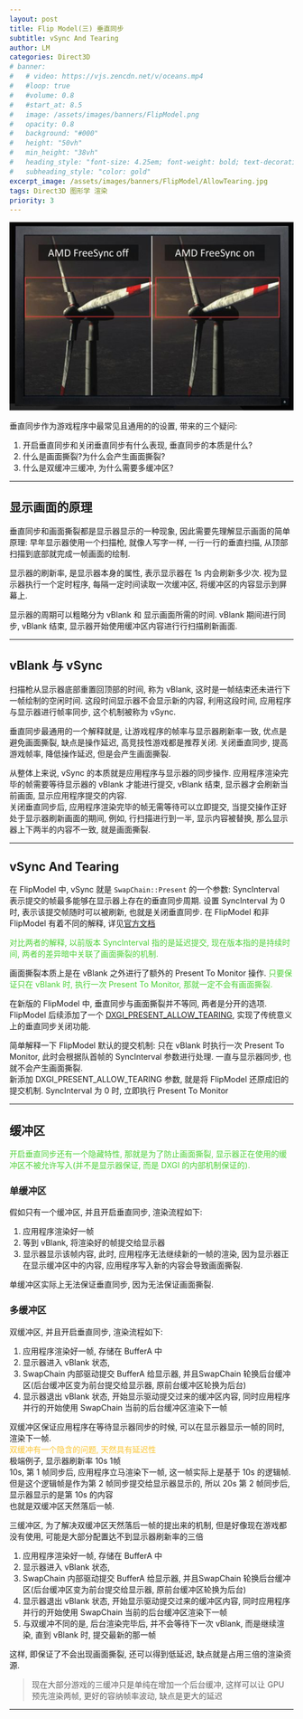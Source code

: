 ```yaml
---
layout: post
title: Flip Model(三) 垂直同步
subtitle: vSync And Tearing
author: LM
categories: Direct3D
# banner:
#   # video: https://vjs.zencdn.net/v/oceans.mp4
#   #loop: true
#   #volume: 0.8
#   #start_at: 8.5
#   image: /assets/images/banners/FlipModel.png
#   opacity: 0.8
#   background: "#000"
#   height: "50vh"
#   min_height: "38vh"
#   heading_style: "font-size: 4.25em; font-weight: bold; text-decoration: underline"
#   subheading_style: "color: gold"
excerpt_image: /assets/images/banners/FlipModel/AllowTearing.jpg
tags: Direct3D 图形学 渲染
priority: 3
---
```


![banner](/assets/images/banners/FlipModel/AllowTearing.jpg)  

垂直同步作为游戏程序中最常见且通用的的设置, 带来的三个疑问:   
1. 开启垂直同步和关闭垂直同步有什么表现, 垂直同步的本质是什么?
2. 什么是画面撕裂?为什么会产生画面撕裂?
3. 什么是双缓冲三缓冲, 为什么需要多缓冲区?  

---  

## 显示画面的原理  
垂直同步和画面撕裂都是显示器显示的一种现象, 因此需要先理解显示画面的简单原理: 早年显示器使用一个扫描枪, 就像人写字一样, 一行一行的垂直扫描, 从顶部扫描到底部就完成一帧画面的绘制.  

显示器的刷新率, 是显示器本身的属性, 表示显示器在 1s 内会刷新多少次. 视为显示器执行一个定时程序, 每隔一定时间读取一次缓冲区, 将缓冲区的内容显示到屏幕上.  

显示器的周期可以粗略分为 vBlank 和 显示画面所需的时间. vBlank 期间进行同步, vBlank 结束, 显示器开始使用缓冲区内容进行行扫描刷新画面.  

---  

## vBlank 与 vSync
扫描枪从显示器底部重置回顶部的时间, 称为 vBlank, 这时是一帧结束还未进行下一帧绘制的空闲时间. 这段时间显示器不会显示新的内容, 利用这段时间, 应用程序与显示器进行帧率同步, 这个机制被称为 vSync.  

垂直同步最通用的一个解释就是, 让游戏程序的帧率与显示器刷新率一致, 优点是避免画面撕裂, 缺点是操作延迟, 高竞技性游戏都是推荐关闭. 关闭垂直同步, 提高游戏帧率, 降低操作延迟, 但是会产生画面撕裂.  

从整体上来说, vSync 的本质就是应用程序与显示器的同步操作. 应用程序渲染完毕的帧需要等待显示器的 vBlank 才能进行提交, vBlank 结束,  显示器才会刷新当前画面, 显示应用程序提交的内容.  
关闭垂直同步后, 应用程序渲染完毕的帧无需等待可以立即提交, 当提交操作正好处于显示器刷新画面的期间, 例如, 行扫描进行到一半, 显示内容被替换, 那么显示器上下两半的内容不一致, 就是画面撕裂.  

---  

## vSync And Tearing
在 FlipModel 中, vSync 就是 `SwapChain::Present` 的一个参数: SyncInterval  
表示提交的帧最多能够在显示器上存在的垂直同步周期. 设置 SyncInterval 为 0 时, 表示该提交帧随时可以被刷新, 也就是关闭垂直同步. 在 FlipModel 和非 FlipModel 有着不同的解释, 详见[官方文档][PresentAPI]  

<span style='color:#4cd137'>对比两者的解释, 以前版本 SyncInterval 指的是延迟提交, 现在版本指的是持续时间, 两者的差异暗中关联了画面撕裂的机制.</span>    

画面撕裂本质上是在 vBlank 之外进行了额外的 Present To Monitor 操作.  <span style='color:#4cd137'>只要保证只在 vBlank 时, 执行一次 Present To Monitor, 那就一定不会有画面撕裂. </span>  

在新版的 FlipModel 中, 垂直同步与画面撕裂并不等同, 两者是分开的选项. FlipModel 后续添加了一个 [DXGI_PRESENT_ALLOW_TEARING][VsyncOff], 实现了传统意义上的垂直同步关闭功能.  

简单解释一下 FlipModel 默认的提交机制: 只在 vBlank 时执行一次 Present To Monitor, 此时会根据队首帧的 SyncInterval 参数进行处理. 一直与显示器同步, 也就不会产生画面撕裂.  
新添加 DXGI_PRESENT_ALLOW_TEARING 参数, 就是将 FlipModel 还原成旧的提交机制. SyncInterval 为 0 时, 立即执行 Present To Monitor  

---  

## 缓冲区
<span style='color:#4cd137'>开启垂直同步还有一个隐藏特性, 那就是为了防止画面撕裂, 显示器正在使用的缓冲区不被允许写入(并不是显示器保证, 而是 DXGI 的内部机制保证的).</span>  

### 单缓冲区
假如只有一个缓冲区, 并且开启垂直同步, 渲染流程如下:  
1. 应用程序渲染好一帧 
2. 等到 vBlank, 将渲染好的帧提交给显示器
3. 显示器显示该帧内容, 此时, 应用程序无法继续新的一帧的渲染, 因为显示器正在显示缓冲区中的内容, 应用程序写入新的内容会导致画面撕裂.  

单缓冲区实际上无法保证垂直同步, 因为无法保证画面撕裂.   

### 多缓冲区
双缓冲区, 并且开启垂直同步, 渲染流程如下:  
1. 应用程序渲染好一帧, 存储在 BufferA 中
2. 显示器进入 vBlank 状态, 
3. SwapChain 内部驱动提交 BufferA 给显示器, 并且SwapChain 轮换后台缓冲区(后台缓冲区变为前台提交给显示器, 原前台缓冲区轮换为后台)
4. 显示器退出 vBlank 状态, 开始显示驱动提交过来的缓冲区内容, 同时应用程序并行的开始使用 SwapChain 当前的后台缓冲区渲染下一帧

双缓冲区保证应用程序在等待显示器同步的时候, 可以在显示器显示一帧的同时, 渲染下一帧.  
<span style='color:#fbc531'>双缓冲有一个隐含的问题, 天然具有延迟性</span>  
极端例子, 显示器刷新率 10s 1帧  
10s, 第 1 帧同步后, 应用程序立马渲染下一帧, 这一帧实际上是基于 10s 的逻辑帧.  
但是这个逻辑帧是作为第 2 帧同步提交给显示器显示的, 所以 20s 第 2 帧同步后, 显示器显示的是第 10s 的内容  
也就是双缓冲区天然落后一帧.  

三缓冲区, 为了解决双缓冲区天然落后一帧的提出来的机制, 但是好像现在游戏都没有使用, 可能是大部分配置达不到显示器刷新率的三倍  
1. 应用程序渲染好一帧, 存储在 BufferA 中
2. 显示器进入 vBlank 状态, 
3. SwapChain 内部驱动提交 BufferA 给显示器, 并且SwapChain 轮换后台缓冲区(后台缓冲区变为前台提交给显示器, 原前台缓冲区轮换为后台)
4. 显示器退出 vBlank 状态, 开始显示驱动提交过来的缓冲区内容, 同时应用程序并行的开始使用 SwapChain 当前的后台缓冲区渲染下一帧
5. 与双缓冲不同的是, 后台渲染完毕后, 并不会等待下一次 vBlank, 而是继续渲染, 直到 vBlank 时, 提交最新的那一帧  

这样, 即保证了不会出现画面撕裂, 还可以得到低延迟, 缺点就是占用三倍的渲染资源.  
  
> 现在大部分游戏的三缓冲只是单纯在增加一个后台缓冲, 这样可以让 GPU 预先渲染两帧, 更好的容纳帧率波动, 缺点是更大的延迟  

---  

[PresentAPI]: https://learn.microsoft.com/zh-cn/windows/win32/api/dxgi/nf-dxgi-idxgiswapchain-present    
[VsyncOff]: https://learn.microsoft.com/zh-cn/windows/win32/direct3ddxgi/variable-refresh-rate-displays